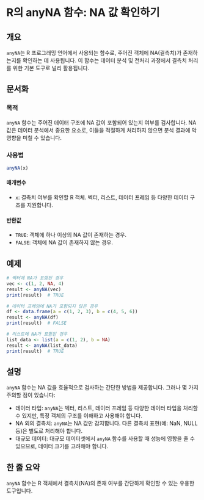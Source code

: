 <!--
Meta Description: # R의 anyNA 함수: NA 값 확인하기 ## 개요 `anyNA`는 R 프로그래밍 언어에서 사용되는 함수로, 주어진 객체에 NA(결측치)가 존재하는지를 확인하는 데 사용됩니다. 이 함수는 데이터 분석 및 전처리 과정에서 결측치 처리를 위한 기본 도구로 널리 활용됩니...
Meta Keywords: anyna, 데이터, 결측치, result, 함수는
-->

# R의 anyNA 함수: NA 값 확인하기

## 개요
`anyNA`는 R 프로그래밍 언어에서 사용되는 함수로, 주어진 객체에 NA(결측치)가 존재하는지를 확인하는 데 사용됩니다. 이 함수는 데이터 분석 및 전처리 과정에서 결측치 처리를 위한 기본 도구로 널리 활용됩니다.

## 문서화
### 목적
`anyNA` 함수는 주어진 데이터 구조에 NA 값이 포함되어 있는지 여부를 검사합니다. NA 값은 데이터 분석에서 중요한 요소로, 이들을 적절하게 처리하지 않으면 분석 결과에 악영향을 미칠 수 있습니다.

### 사용법
```R
anyNA(x)
```

#### 매개변수
- `x`: 결측치 여부를 확인할 R 객체. 벡터, 리스트, 데이터 프레임 등 다양한 데이터 구조를 지원합니다.

#### 반환값
- `TRUE`: 객체에 하나 이상의 NA 값이 존재하는 경우.
- `FALSE`: 객체에 NA 값이 존재하지 않는 경우.

## 예제
```R
# 벡터에 NA가 포함된 경우
vec <- c(1, 2, NA, 4)
result <- anyNA(vec)
print(result)  # TRUE

# 데이터 프레임에 NA가 포함되지 않은 경우
df <- data.frame(a = c(1, 2, 3), b = c(4, 5, 6))
result <- anyNA(df)
print(result)  # FALSE

# 리스트에 NA가 포함된 경우
list_data <- list(a = c(1, 2), b = NA)
result <- anyNA(list_data)
print(result)  # TRUE
```

## 설명
`anyNA` 함수는 NA 값을 효율적으로 검사하는 간단한 방법을 제공합니다. 그러나 몇 가지 주의할 점이 있습니다:

- 데이터 타입: `anyNA`는 벡터, 리스트, 데이터 프레임 등 다양한 데이터 타입을 처리할 수 있지만, 특정 객체의 구조를 이해하고 사용해야 합니다.
- NA 외의 결측치: `anyNA`는 NA 값만 감지합니다. 다른 결측치 표현(예: NaN, NULL 등)은 별도로 처리해야 합니다.
- 대규모 데이터: 대규모 데이터셋에서 `anyNA` 함수를 사용할 때 성능에 영향을 줄 수 있으므로, 데이터 크기를 고려해야 합니다.

## 한 줄 요약
`anyNA` 함수는 R 객체에서 결측치(NA)의 존재 여부를 간단하게 확인할 수 있는 유용한 도구입니다.